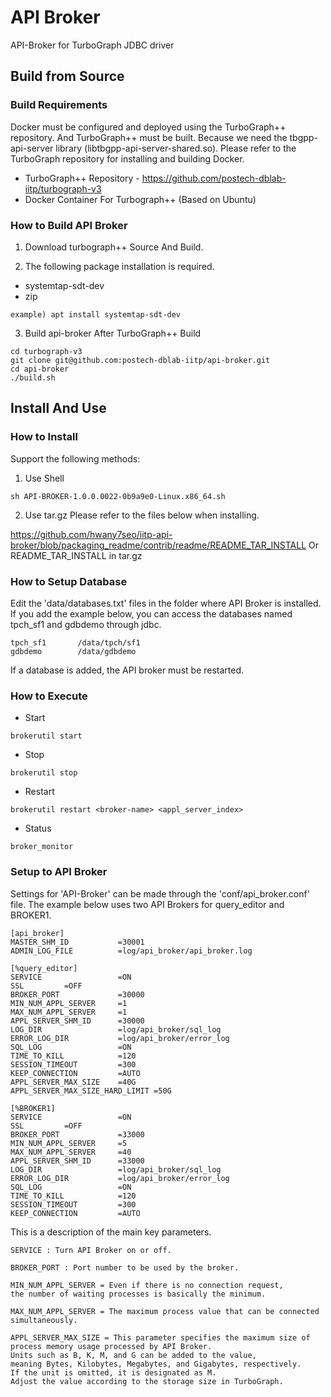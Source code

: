 # API Broker
API-Broker for TurboGraph JDBC driver 

## Build from Source
### Build Requirements
Docker must be configured and deployed using the TurboGraph++ repository.
And TurboGraph++ must be built.
Because we need the tbgpp-api-server library (libtbgpp-api-server-shared.so).
Please refer to the TurboGraph repository for installing and building Docker.

- TurboGraph++ Repository - https://github.com/postech-dblab-iitp/turbograph-v3
- Docker Container For Turbograph++ (Based on Ubuntu)

### How to Build API Broker

1. Download turbograph++ Source And Build.

2. The following package installation is required.
 - systemtap-sdt-dev
 - zip
```
example) apt install systemtap-sdt-dev
```

3. Build api-broker After TurboGraph++ Build
```
cd turbograph-v3
git clone git@github.com:postech-dblab-iitp/api-broker.git
cd api-broker
./build.sh 
```

## Install And Use
### How to Install
Support the following methods:

1. Use Shell
```
sh API-BROKER-1.0.0.0022-0b9a9e0-Linux.x86_64.sh
```

2. Use tar.gz
Please refer to the files below when installing.

https://github.com/hwany7seo/iitp-api-broker/blob/packaging_readme/contrib/readme/README_TAR_INSTALL
Or
README_TAR_INSTALL in tar.gz

### How to Setup Database
Edit the 'data/databases.txt' files in the folder where API Broker is installed. 
If you add the example below, you can access the databases named tpch_sf1 and gdbdemo through jdbc.
```
tpch_sf1       /data/tpch/sf1
gdbdemo        /data/gdbdemo
```
If a database is added, the API broker must be restarted.

### How to Execute
- Start
```
brokerutil start
```
- Stop
```
brokerutil stop
```
- Restart
```
brokerutil restart <broker-name> <appl_server_index>
```
- Status
```
broker_monitor
```

### Setup to API Broker
Settings for 'API-Broker' can be made through the 'conf/api_broker.conf' file.
The example below uses two API Brokers for query_editor and BROKER1.
```
[api_broker]
MASTER_SHM_ID           =30001
ADMIN_LOG_FILE          =log/api_broker/api_broker.log

[%query_editor]
SERVICE                 =ON
SSL         =OFF
BROKER_PORT             =30000
MIN_NUM_APPL_SERVER     =1
MAX_NUM_APPL_SERVER     =1
APPL_SERVER_SHM_ID      =30000
LOG_DIR                 =log/api_broker/sql_log
ERROR_LOG_DIR           =log/api_broker/error_log
SQL_LOG                 =ON
TIME_TO_KILL            =120
SESSION_TIMEOUT         =300
KEEP_CONNECTION         =AUTO
APPL_SERVER_MAX_SIZE    =40G
APPL_SERVER_MAX_SIZE_HARD_LIMIT =50G

[%BROKER1]
SERVICE                 =ON
SSL         =OFF
BROKER_PORT             =33000
MIN_NUM_APPL_SERVER     =5
MAX_NUM_APPL_SERVER     =40
APPL_SERVER_SHM_ID      =33000
LOG_DIR                 =log/api_broker/sql_log
ERROR_LOG_DIR           =log/api_broker/error_log
SQL_LOG                 =ON
TIME_TO_KILL            =120
SESSION_TIMEOUT         =300
KEEP_CONNECTION         =AUTO
```

This is a description of the main key parameters.
```
SERVICE : Turn API Broker on or off.

BROKER_PORT : Port number to be used by the broker.

MIN_NUM_APPL_SERVER = Even if there is no connection request, 
the number of waiting processes is basically the minimum.

MAX_NUM_APPL_SERVER = The maximum process value that can be connected simultaneously.

APPL_SERVER_MAX_SIZE = This parameter specifies the maximum size of process memory usage processed by API Broker. 
Units such as B, K, M, and G can be added to the value, 
meaning Bytes, Kilobytes, Megabytes, and Gigabytes, respectively. 
If the unit is omitted, it is designated as M.
Adjust the value according to the storage size in TurboGraph.
```
